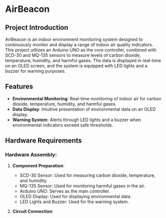 # AirBeacon

## Project Introduction

AirBeacon is an indoor environment monitoring system designed to continuously monitor and display a range of indoor air quality indicators. This project utilizes an Arduino UNO as the core controller, combined with SCD-30 and MQ-135 sensors to measure levels of carbon dioxide, temperature, humidity, and harmful gases. The data is displayed in real-time on an OLED screen, and the system is equipped with LED lights and a buzzer for warning purposes.

## Features

- **Environmental Monitoring**: Real-time monitoring of indoor air for carbon dioxide, temperature, humidity, and harmful gases.
- **Data Display**: Intuitive presentation of environmental data on an OLED display.
- **Warning System**: Alerts through LED lights and a buzzer when environmental indicators exceed safe thresholds.

## Hardware Requirements

### Hardware Assembly:

1. **Component Preparation**:
   - SCD-30 Sensor: Used for measuring carbon dioxide, temperature, and humidity.
   - MQ-135 Sensor: Used for monitoring harmful gases in the air.
   - Arduino UNO: Serves as the main controller.
   - OLED Display: Used for displaying environmental data.
   - LED Lights and Buzzer: Used for the warning system.
     
2. **Circuit Connection**:
